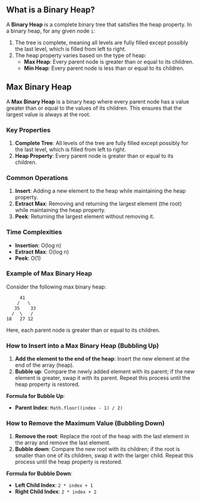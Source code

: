 ## What is a Binary Heap?

A **Binary Heap** is a complete binary tree that satisfies the heap property. In a binary heap, for any given node `i`:

1. The tree is complete, meaning all levels are fully filled except possibly the last level, which is filled from left to right.
2. The heap property varies based on the type of heap:
   - **Max Heap**: Every parent node is greater than or equal to its children.
   - **Min Heap**: Every parent node is less than or equal to its children.

## Max Binary Heap

A **Max Binary Heap** is a binary heap where every parent node has a value greater than or equal to the values of its children. This ensures that the largest value is always at the root.

### Key Properties

1. **Complete Tree**: All levels of the tree are fully filled except possibly for the last level, which is filled from left to right.
2. **Heap Property**: Every parent node is greater than or equal to its children.

### Common Operations

1. **Insert**: Adding a new element to the heap while maintaining the heap property.
2. **Extract Max**: Removing and returning the largest element (the root) while maintaining the heap property.
3. **Peek**: Returning the largest element without removing it.

### Time Complexities

- **Insertion**: O(log n)
- **Extract Max**: O(log n)
- **Peek**: O(1)

### Example of Max Binary Heap

Consider the following max binary heap:

```
     41
    /   \
   35    33
  /  \   /
18   27 12
```

Here, each parent node is greater than or equal to its children.

### How to Insert into a Max Binary Heap (Bubbling Up)

1. **Add the element to the end of the heap**: Insert the new element at the end of the array (heap).
2. **Bubble up**: Compare the newly added element with its parent; if the new element is greater, swap it with its parent. Repeat this process until the heap property is restored.

**Formula for Bubble Up**:

- **Parent Index**: `Math.floor((index - 1) / 2)`

### How to Remove the Maximum Value (Bubbling Down)

1. **Remove the root**: Replace the root of the heap with the last element in the array and remove the last element.
2. **Bubble down**: Compare the new root with its children; if the root is smaller than one of its children, swap it with the larger child. Repeat this process until the heap property is restored.

**Formula for Bubble Down**:

- **Left Child Index**: `2 * index + 1`
- **Right Child Index**: `2 * index + 2`
